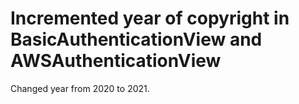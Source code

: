 # Incremented year of copyright in BasicAuthenticationView and AWSAuthenticationView
Changed year from 2020 to 2021.